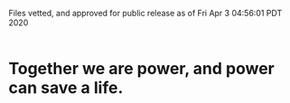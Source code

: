 Files vetted, and approved for public release as of Fri Apr  3 04:56:01 PDT 2020<br><br><h1>Together we are power, and power can save a life.</h1>
